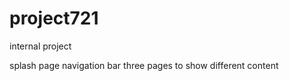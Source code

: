 # project721
internal project

  splash page
  navigation bar
  three pages to show different content
